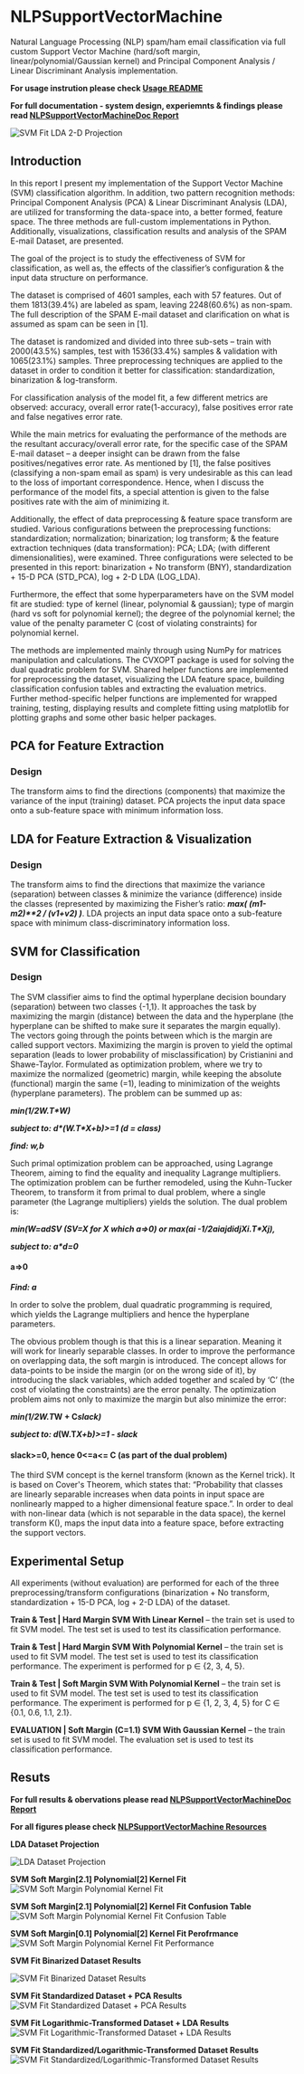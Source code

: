 # NLPSupportVectorMachine
Natural Language Processing (NLP) spam/ham email classification via full custom Support Vector Machine (hard/soft margin, linear/polynomial/Gaussian kernel) and Principal Component Analysis / Linear Discriminant Analysis implementation.

__For usage instrution please check [Usage README](https://github.com/SamyuelDanyo/NLPSupportVectorMachine/blob/master/docs/README.txt)__

__For full documentation - system design, experiemnts & findings please read [NLPSupportVectorMachineDoc Report](https://github.com/SamyuelDanyo/NLPSupportVectorMachine/blob/master/docs/NLPSupportVectorMachineDoc.pdf)__

![SVM Fit LDA 2-D Projection](/res/LOG_LDA/LOG_LDA_Soft_0.1_Pol_3_SVM_plot.PNG)

## Introduction
In this report I present my implementation of the Support Vector Machine (SVM) classification algorithm. In addition, two pattern recognition methods: Principal Component Analysis (PCA) & Linear Discriminant Analysis (LDA), are utilized for transforming the data-space into, a better formed, feature space. The three methods are full-custom implementations in Python. Additionally, visualizations, classification results and analysis of the SPAM E-mail Dataset, are presented. 

The goal of the project is to study the effectiveness of SVM for classification, as well as, the effects of the classifier’s configuration & the input data structure on performance.

The dataset is comprised of 4601 samples, each with 57 features. Out of them 1813(39.4%) are labeled as spam, leaving 2248(60.6%) as non-spam. The full description of the SPAM E-mail dataset and clarification on what is assumed as spam can be seen in [1].

The dataset is randomized and divided into three sub-sets – train with 2000(43.5%) samples, test with 1536(33.4%) samples & validation with 1065(23.1%) samples. Three preprocessing techniques are applied to the dataset in order to condition it better for classification: standardization, binarization & log-transform.

For classification analysis of the model fit, a few different metrics are observed: accuracy, overall error rate(1-accuracy), false positives error rate and false negatives error rate.

While the main metrics for evaluating the performance of the methods are the resultant accuracy/overall error rate, for the specific case of the SPAM E-mail dataset – a deeper insight can be drawn from the false positives/negatives error rate. As mentioned by [1], the false positives (classifying a non-spam email as spam) is very undesirable as this can lead to the loss of important correspondence. Hence, when I discuss the performance of the model fits, a special attention is given to the false positives rate with the aim of minimizing it.

Additionally, the effect of data preprocessing & feature space transform are studied. Various configurations between the preprocessing functions: standardization; normalization; binarization; log transform; & the feature extraction techniques (data transformation): PCA; LDA; (with different dimensionalities), were examined. Three configurations were selected to be presented in this report: binarization + No transform (BNY), standardization + 15-D PCA (STD_PCA), log + 2-D LDA (LOG_LDA).

Furthermore, the effect that some hyperparameters have on the SVM model fit are studied: type of kernel (linear, polynomial & gaussian); type of margin (hard vs soft for polynomial kernel); the degree of the polynomial kernel; the value of the penalty parameter C (cost of violating constraints) for polynomial kernel.

The methods are implemented mainly through using NumPy for matrices manipulation and calculations. The CVXOPT package is used for solving the dual quadratic problem for SVM. Shared helper functions are implemented for preprocessing the dataset, visualizing the LDA feature space, building classification confusion tables and extracting the evaluation metrics. Further method-specific helper functions are implemented for wrapped training, testing, displaying results and complete fitting using matplotlib for plotting graphs and some other basic helper packages.

## PCA for Feature Extraction
### Design
The transform aims to find the directions (components) that maximize the variance of the input (training) dataset. PCA projects the input data space onto a sub-feature space with minimum information loss.

## LDA for Feature Extraction & Visualization
### Design
The transform aims to find the directions that maximize the variance (separation) between classes & minimize the variance (difference) inside the classes (represented by maximizing the Fisher’s ratio: __*max( (m1-m2)**2 / (v1+v2) )*__. LDA projects an input data space onto a sub-feature space with minimum class-discriminatory information loss.

## SVM for Classification
### Design
The SVM classifier aims to find the optimal hyperplane decision boundary (separation) between two classes {-1,1}. It approaches the task by maximizing the margin (distance) between the data and the hyperplane (the hyperplane can be shifted to make sure it separates the margin equally). The vectors going through the points between which is the margin are called support vectors. Maximizing the margin is proven to yield the optimal separation (leads to lower probability of misclassification) by Cristianini and Shawe-Taylor. Formulated as optimization problem, where we try to maximize the normalized (geometric) margin, while keeping the absolute (functional) margin the same (=1), leading to minimization of the weights (hyperplane parameters). The problem can be summed up as:

___min(1/2W.T*W)___

___subject to: d*(W.T*X+b)>=1 (d = class)___

__*find: w,b*__

Such primal optimization problem can be approached, using Lagrange Theorem, aiming to find the equality and inequality Lagrange multipliers. The optimization problem can be further remodeled, using the Kuhn-Tucker Theorem, to transform it from primal to dual problem, where a single parameter (the Lagrange multipliers) yields the solution. The dual problem is:

___min(W=a*d*SV (SV=X for X which a=>0) or max(ai -1/2ai*aj*di*dj*Xi.T*Xj),___

___subject to: a*d=0___

   #### a=>0

__*Find: a*__

In order to solve the problem, dual quadratic programming is required, which yields the Lagrange multipliers and hence the hyperplane parameters.

The obvious problem though is that this is a linear separation. Meaning it will work for linearly separable classes. In order to improve the performance on overlapping data, the soft margin is introduced. The concept allows for data-points to be inside the margin (or on the wrong side of it), by introducing the slack variables, which added together and scaled by ‘C’ (the cost of violating the constraints) are the error penalty. The optimization problem aims not only to maximize the margin but also minimize the error:

__*min(1/2W.T*W + C*slack)*__

__*subject to: d*(W.T*X+b)>=1 - slack*__

   #### slack>=0, hence 0<=a<= C (as part of the dual problem)
            
The third SVM concept is the kernel transform (known as the Kernel trick). It is based on Cover's Theorem, which states that: “Probability that classes are linearly separable increases when data points in input space are nonlinearly mapped to a higher dimensional feature space.”. In order to deal with non-linear data (which is not separable in the data space), the kernel transform K(), maps the input data into a feature space, before extracting the support vectors.

## Experimental Setup
All experiments (without evaluation) are performed for each of the three preprocessing/transform configurations (binarization + No transform, standardization + 15-D PCA, log + 2-D LDA) of the dataset.

  __Train & Test | Hard Margin SVM With Linear Kernel__ – the train set is used to fit SVM model. The test set is used to test its classification performance.
  
  __Train & Test | Hard Margin SVM With Polynomial Kernel__ – the train set is used to fit SVM model. The test set is used to test its classification performance. The experiment is performed for p ∈ {2, 3, 4, 5}.
  
  __Train & Test | Soft Margin SVM With Polynomial Kernel__ – the train set is used to fit SVM model. The test set is used to test its classification performance. The experiment is performed for p ∈ {1, 2, 3, 4, 5} for C ∈ {0.1, 0.6, 1.1, 2.1}.
  
  __EVALUATION | Soft Margin (C=1.1) SVM With Gaussian Kernel__ – the train set is used to fit SVM model. The evaluation set is used to test its classification performance.

## Resuts
__For full results & obervations please read [NLPSupportVectorMachineDoc Report](https://github.com/SamyuelDanyo/NLPSupportVectorMachine/blob/master/docs/NLPSupportVectorMachineDoc.pdf)__

__For all figures please check [NLPSupportVectorMachine Resources](https://github.com/SamyuelDanyo/NLPSupportVectorMachine/blob/master/res)__


__LDA Dataset Projection__

![LDA Dataset Projection](/res/LOG_LDA/LOG_LDA_train_plot.PNG)

__SVM Soft Margin[2.1] Polynomial[2] Kernel Fit__
![SVM Soft Margin Polynomial Kernel Fit](/res/LOG_LDA/LOG_LDA_Soft_2.1_Pol_2_SVM_plot.PNG)

__SVM Soft Margin[2.1] Polynomial[2] Kernel Fit Confusion Table__
![SVM Soft Margin Polynomial Kernel Fit Confusion Table](/res/LOG_LDA/LOG_LDA_Soft_2.1_Pol_2_Conf.PNG)

__SVM Soft Margin[0.1] Polynomial[2] Kernel Fit Perofrmance__
![SVM Soft Margin Polynomial Kernel Fit Performance](/res/pol_soft_perf.PNG)

__SVM Fit Binarized Dataset Results__

![SVM Fit Binarized Dataset Results](/res/BNY_Results.PNG)

__SVM Fit Standardized Dataset + PCA Results__
![SVM Fit Standardized Dataset + PCA Results](/res/STD_PCA_Results.PNG)

__SVM Fit Logarithmic-Transformed Dataset + LDA Results__
![SVM Fit Logarithmic-Transformed Dataset + LDA Results](/res/LOG_LDA_Results.PNG)

__SVM Fit Standardized/Logarithmic-Transformed Dataset Results__
![SVM Fit Standardized/Logarithmic-Transformed Dataset Results](/res/STD_LOG_TRANSFORM_EFFECT_Results.PNG)
